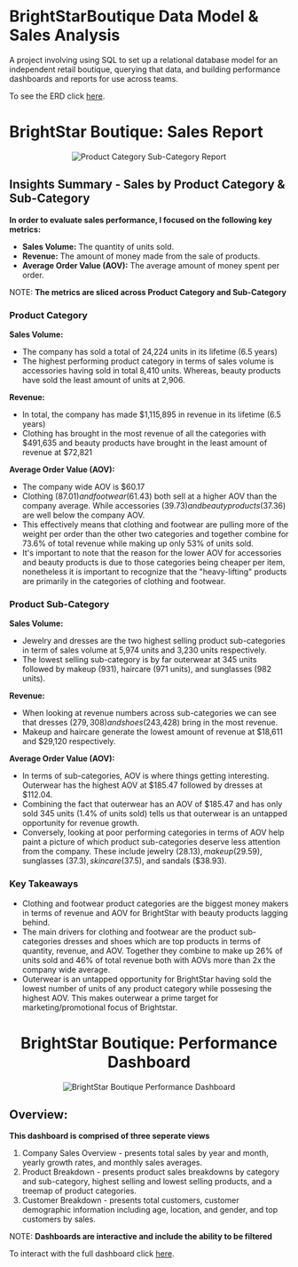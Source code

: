 <div align="left">

  # BrightStarBoutique Data Model & Sales Analysis
A project involving using SQL to set up a relational database model for an independent retail boutique, querying that data, and building performance dashboards and reports for use across teams.

To see the ERD click [here](https://github.com/user-attachments/assets/de398482-7b7d-449e-b108-373dc8f57cff").

 <div align="left">
 
   # BrightStar Boutique: Sales Report
 
 </div>

<div align="center"><img alt="Product Category Sub-Category Report" src="https://github.com/user-attachments/assets/ba1f7471-1895-4dea-b43a-ae31611c223a"</div>

<div align="left">
  

  ## Insights Summary - Sales by Product Category & Sub-Category

**In order to evaluate sales performance, I focused on the following key metrics:**

+ **Sales Volume:** The quantity of units sold.
+ **Revenue:** The amount of money made from the sale of products.
+ **Average Order Value (AOV):** The average amount of money spent per order.

NOTE: **The metrics are sliced across Product Category and Sub-Category**

### Product Category

**Sales Volume:**
+ The company has sold a total of 24,224 units in its lifetime (6.5 years)
+ The highest performing product category in terms of sales volume is accessories having sold in total 8,410 units. Whereas, beauty products have sold the least amount of units at 2,906.

**Revenue:**
+ In total, the company has made $1,115,895 in revenue in its lifetime (6.5 years)
+ Clothing has brought in the most revenue of all the categories with $491,635 and beauty products have brought in the least amount of revenue at $72,821

**Average Order Value (AOV):** 
+ The company wide AOV is $60.17
+ Clothing ($87.01) and footwear ($61.43) both sell at a higher AOV than the company average. While accessories ($39.73) and beauty products ($37.36) are well below the company AOV.
+ This effectively means that clothing and footwear are pulling more of the weight per order than the other two categories and together combine for 73.6% of total revenue while making up only 53% of units sold.
+ It's important to note that the reason for the lower AOV for accessories and beauty products is due to those categories being cheaper per item, nonetheless it is important to recognize that the "heavy-lifting" products are primarily in the categories of clothing and footwear.

### Product Sub-Category

**Sales Volume:**
+ Jewelry and dresses are the two highest selling product sub-categories in term of sales volume at 5,974 units and 3,230 units respectively.
+ The lowest selling sub-category is by far outerwear at 345 units followed by makeup (931), haircare (971 units), and sunglasses (982 units).

**Revenue:**
+ When looking at revenue numbers across sub-categories we can see that dresses ($279,308) and shoes ($243,428) bring in the most revenue.
+ Makeup and haircare generate the lowest amount of revenue at $18,611 and $29,120 respectively.

**Average Order Value (AOV):** 
+ In terms of sub-categories, AOV is where things getting interesting. Outerwear has the highest AOV at $185.47 followed by dresses at $112.04.
+ Combining the fact that outerwear has an AOV of $185.47 and has only sold 345 units (1.4% of units sold) tells us that outerwear is an untapped opportunity for revenue growth.
+ Conversely, looking at poor performing categories in terms of AOV help paint a picture of which product sub-categories deserve less attention from the company. These include jewelry ($28.13), makeup ($29.59), sunglasses ($37.3), skincare ($37.5), and sandals ($38.93).

### Key Takeaways
+ Clothing and footwear product categories are the biggest money makers in terms of revenue and AOV for BrightStar with beauty products lagging behind.
+ The main drivers for clothing and footwear are the product sub-categories dresses and shoes which are top products in terms of quantity, revenue, and AOV. Together they combine to make up 26% of units sold and 46% of total revenue both with AOVs more than 2x the company wide average.
+ Outerwear is an untapped opportunity for BrightStar having sold the lowest number of units of any product category while possesing the highest AOV. This makes outerwear a prime target for marketing/promotional focus of Brightstar.

</div>

  # BrightStar Boutique: Performance Dashboard

<div align="center"><img alt="BrightStar Boutique Performance Dashboard" src="https://github.com/user-attachments/assets/cb5268fe-0946-429b-be98-ddaba67e96d8"</div>

<div align="left">

  ## Overview:

**This dashboard is comprised of three seperate views**
1. Company Sales Overview - presents total sales by year and month, yearly growth rates, and monthly sales averages.
2. Product Breakdown - presents product sales breakdowns by category and sub-category, highest selling and lowest selling products, and a treemap of product categories.
3. Customer Breakdown - presents total customers, customer demographic information including age, location, and gender, and top customers by sales.

NOTE: **Dashboards are interactive and include the ability to be filtered**

To interact with the full dashboard click [here](https://public.tableau.com/views/BrightStarBoutiqueDashboardsVisualizations/CompanySalesOverviewDashboard?:language=en-US&:sid=&:redirect=auth&:display_count=n&:origin=viz_share_link).

</div>

</div>
